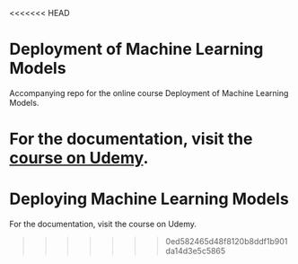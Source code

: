 <<<<<<< HEAD
# Deployment of Machine Learning Models
Accompanying repo for the online course Deployment of Machine Learning Models.

For the documentation, visit the [course on Udemy](https://www.udemy.com/deployment-of-machine-learning-models/?couponCode=TIDREPO).
=======
# Deploying Machine Learning Models
For the documentation, visit the course on Udemy.
>>>>>>> 0ed582465d48f8120b8ddf1b901da14d3e5c5865
